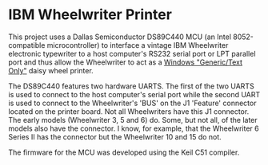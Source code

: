 # IBM Wheelwriter Printer
This project uses a Dallas Semiconductor DS89C440 MCU (an Intel 8052-compatible microcontroller)  to interface a vintage IBM Wheelwriter electronic typewriter to a host computer's RS232 serial port or LPT parallel port and thus allow the Wheelwriter to act as a [Windows "Generic/Text Only"](https://youtu.be/nlqU7pKytA4) daisy wheel printer. 

The DS89C440 features two hardware UARTS. The first of the two UARTS is used to connect to the host computer's serial port while the second UART is used to connect to the Wheelwriter's 'BUS' on the J1 'Feature' connector located on the printer board. Not all Wheelwriters have this J1 connector. The early models (Wheelwriter 3, 5 and 6) do. Some, but not all, of the later models also have the connector. I know, for example, that the Wheelwriter 6 Series II has the connector but the Wheelwriter 10 and 15 do not.

The firmware for the MCU was developed using the Keil C51 compiler.
